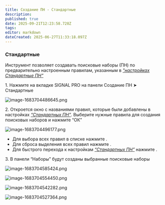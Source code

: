 ```yaml
---
title: Создание ПН - Стандартные
description: 
published: true
date: 2025-09-21T12:23:58.728Z
tags: 
editor: markdown
dateCreated: 2025-06-27T11:33:18.097Z
---
```


### **Стандартные**

Инструмент позволяет создавать поисковые наборы (ПН) по предварительно настроенным правилам, указанным в [_"настройках Стандартные ПН”_](https://wiki.sgnl.pro/ru/tools/tools-work/settings-search-sets)

1\. Нажмите на вкладке SIGNAL PRO на панели Создание ПН ➤ Стандартные

![image-1683704486645.png](https://lh7-rt.googleusercontent.com/docsz/AD_4nXc00epybJMtNYBaQ9MCSYm4JKDKDjL6tBvGSNIl6L5_9NRIacX6SxHJba_EW_f4Q2NlmlgcLhmN7yr9ZZpoDwQ8rISBzwHZL5kH-oBZdoCyT6rzNz3IvomZFpZ0fdoUHbUcYE6cMl0voMoIJdGq?key=0FOvWB_zpHgdV8W7GcFEcw)

2\. Откроется окно с названиями правил, которые были добавлены в настройках [_“Стандартных ПН”_](https://wiki.sgnl.pro/ru/tools/tools-work/settings-search-sets). Выберите нужные правила для создания поисковых наборов и нажмите “ОК”

![image-1683704496177.png](https://lh7-rt.googleusercontent.com/docsz/AD_4nXfSSDpdr4e0ySteGY96NTQWM4hhEUZjsEkYHYdKcJskD5TzXUMp-b6UfT-9k7-WcmqMn5HNVqoHJGwRx3TKzbtdG2xV-ZXTkF9gnDSbQyN4-bLlfrjgfH59B0MafTpsoQEyawZSD-mhAlrBKDyZDw?key=0FOvWB_zpHgdV8W7GcFEcw)

-   Для выбора всех правил в списке нажмите .
-   Для сброса выделения всех правил нажмите .
-   Для быстрого перехода к настройкам [_“Стандартных ПН”_](https://wiki.sgnl.pro/ru/tools/tools-work/settings-search-sets) нажмите .

3\. В панели “Наборы” будут созданы выбранные поисковые наборы

![image-1683704585424.png](https://lh7-rt.googleusercontent.com/docsz/AD_4nXeNI4X8jFqbDjFPapHmsIvQtNIiFFguQ03dX_w0596R36X1F2g5oJzlL3eEvlJBppW1Cw5EY0aqAd17r3eGcRLsj2JJNIc1pVX6qn9PfhLb3UMvtFs1A4ooMKbVhMvR6vZNz3HsqCETp-2r7uNS3g?key=0FOvWB_zpHgdV8W7GcFEcw)

![image-1683704554450.png](https://lh7-rt.googleusercontent.com/docsz/AD_4nXc6IglQfa3bIsVMskO9YtIKYbqa8zFjNnMkfvlQkeohHQ08GeilCckJSJ5gAhryp53LO22QVj8zGQVJDHncx7DANTFvGF-HeJLKM8L5SAl2j3NtPLXbQAfj8s4wCmJ-c-7LPR6USpmZrYcSFex8xg?key=0FOvWB_zpHgdV8W7GcFEcw)

![image-1683704542282.png](https://lh7-rt.googleusercontent.com/docsz/AD_4nXfeH-5dCWcM4UAM6I9uDTfGKHLTlI7f-vs4IxSfNttpyaTkq04ytfdNCFXfKX5WkySY9XlUGOGIg0yMKTAj6R1j5N9EGt6aBPKZPdUQQsNhb0wYy-Df8w5bLcsM13xZn-HtfJ6etW8o1NxT7C5tDw?key=0FOvWB_zpHgdV8W7GcFEcw)

![image-1683704527364.png](https://lh7-rt.googleusercontent.com/docsz/AD_4nXdb3dCx1xZGMZun9nakT12hXjE0fBOrQp-Ko-zA5P9Om897dS7VNu4rv68Z42rh6T-KyCwDSE5Q1ggsiu-HqXlwmeUZRXvB_RMrgzhHSOqQvM57PkRcFfo_n8eVEt5FmmWmCQbNyWcpStQNANaCOg?key=0FOvWB_zpHgdV8W7GcFEcw)